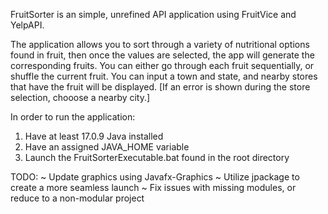 FruitSorter is an simple, unrefined API application using FruitVice and YelpAPI.

The application allows you to sort through a variety of nutritional options found in fruit,
then once the values are selected, the app will generate the corresponding fruits.
You can either go through each fruit sequentially, or shuffle the current fruit.
You can input a town and state, and nearby stores that have the fruit will be displayed.
[If an error is shown during the store selection, chooose a nearby city.]

In order to run the application:
1. Have at least 17.0.9 Java installed
2. Have an assigned JAVA_HOME variable
3. Launch the FruitSorterExecutable.bat found in the root directory

TODO:
~ Update graphics using Javafx-Graphics
~ Utilize jpackage to create a more seamless launch
~ Fix issues with missing modules, or reduce to a non-modular project
